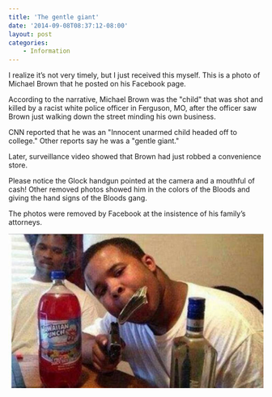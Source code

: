 ```yaml
---
title: 'The gentle giant'
date: '2014-09-08T08:37:12-08:00'
layout: post
categories:
    - Information
---
```


I realize it’s not very timely, but I just received this myself. This is a photo of Michael Brown that he posted on his Facebook page.

According to the narrative, Michael Brown was the "child" that was shot and killed by a racist white police officer in Ferguson, MO, after the officer saw Brown just walking down the street minding his own business.

CNN reported that he was an "Innocent unarmed child headed off to college." Other reports say he was a "gentle giant."

Later, surveillance video showed that Brown had just robbed a convenience store.

Please notice the Glock handgun pointed at the camera and a mouthful of cash! Other removed photos showed him in the colors of the Bloods and giving the hand signs of the Bloods gang.

The photos were removed by Facebook at the insistence of his family’s attorneys.

![michael-brown](/assets/img/2014/09/michael-brown.jpg)